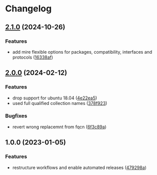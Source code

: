# Changelog

## [2.1.0](https://github.com/rolehippie/smtp/compare/v2.0.0...v2.1.0) (2024-10-26)


### Features

* add mire flexible options for packages, compatibility, interfaces and protocols ([16338af](https://github.com/rolehippie/smtp/commit/16338af5c4b3a25fe8fb747b41c730437a4a6168))

## [2.0.0](https://github.com/rolehippie/smtp/compare/v1.0.0...v2.0.0) (2024-02-12)


### Features

* drop support for ubuntu 18.04 ([4e22ea5](https://github.com/rolehippie/smtp/commit/4e22ea5e9aacbfae15f97bd16958ef835b96586c))
* used full qualified collection names ([378f923](https://github.com/rolehippie/smtp/commit/378f923316c99b72460a7e0017ea74fdbfaffb86))


### Bugfixes

* revert wrong replacemnt from fqcn ([6f3c89a](https://github.com/rolehippie/smtp/commit/6f3c89a034223fabc7853176091b92c6229d28d0))

## 1.0.0 (2023-01-05)


### Features

* restructure workflows and enable automated releases ([479298a](https://github.com/rolehippie/smtp/commit/479298acfc0cdc9f92d015500dedc704b9b0e9f3))
